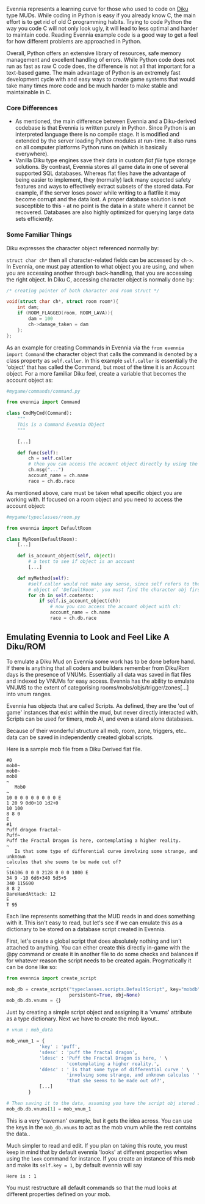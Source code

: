 [](Introduction-of-Evennia-for-users-of-the-Diku-codebase)

Evennia represents a learning curve for those who used to code on [Diku](https://en.wikipedia.org/wiki/DikuMUD) type MUDs. While coding in Python is easy if you already know C, the main effort is to get rid of old C programming habits. Trying to code Python the way you code C will not only look ugly, it will lead to less optimal and harder to maintain code. Reading Evennia example code is a good way to get a feel for how different problems are approached in Python. 

Overall, Python offers an extensive library of resources, safe memory management and excellent handling of errors. While Python code does not run as fast as raw C code does, the difference is not all that important for a text-based game. The main advantage of Python is an extremely fast development cycle with and easy ways to create game systems that would take many times more code and be much harder to make stable and maintainable in C. 

### Core Differences

- As mentioned, the main difference between Evennia and a Diku-derived codebase is that Evennia is written purely in Python. Since Python is an interpreted language there is no compile stage. It is modified and extended by the server loading Python modules at run-time. It also runs on all computer platforms Python runs on (which is basically everywhere). 
- Vanilla Diku type engines save their data in custom *flat file* type storage solutions. By contrast, Evennia stores all game data in one of several supported SQL databases. Whereas flat files have the advantage of being easier to implement, they (normally) lack many expected safety features and ways to effectively extract subsets of the stored data. For example, if the server loses power while writing to a flatfile it may become corrupt and the data lost. A proper database solution is not susceptible to this - at no point is the data in a state where it cannot be recovered. Databases are also highly optimized for querying large data sets efficiently. 

### Some Familiar Things

Diku expresses the character object referenced normally by:

`struct char ch*` then all character-related fields can be accessed by `ch->`. In Evennia, one must pay attention to what object you are using, and when you are accessing another through back-handling, that you are accessing the right object. In Diku C, accessing character object is normally done by:

```c
/* creating pointer of both character and room struct */

void(struct char ch*, struct room room*){
    int dam;
    if (ROOM_FLAGGED(room, ROOM_LAVA)){
        dam = 100
        ch->damage_taken = dam
    };
};
```

As an example for creating Commands in Evennia via the `from evennia import Command` the character object that calls the command is denoted by a class property as `self.caller`. In this example `self.caller` is essentially the 'object' that has called the Command, but most of the time it is an Account object. For a more familiar Diku feel, create a variable that becomes the account object as:

```python
#mygame/commands/command.py

from evennia import Command

class CmdMyCmd(Command):
    """
    This is a Command Evennia Object
    """
    
    [...]

    def func(self):
        ch = self.caller
        # then you can access the account object directly by using the familiar ch.
        ch.msg("...")
        account_name = ch.name
        race = ch.db.race

```

As mentioned above, care must be taken what specific object you are working with. If focused on a room object and you need to access the account object:

```python
#mygame/typeclasses/room.py

from evennia import DefaultRoom

class MyRoom(DefaultRoom):
    [...]

    def is_account_object(self, object):
        # a test to see if object is an account
        [...]

    def myMethod(self):
        #self.caller would not make any sense, since self refers to the
        # object of 'DefaultRoom', you must find the character obj first:
        for ch in self.contents:
            if self.is_account_object(ch):
                # now you can access the account object with ch:
                account_name = ch.name
                race = ch.db.race
```


## Emulating Evennia to Look and Feel Like A Diku/ROM

To emulate a Diku Mud on Evennia some work has to be done before hand. If there is anything that all coders and builders remember from Diku/Rom days is the presence of VNUMs. Essentially all data was saved in flat files and indexed by VNUMs for easy access. Evennia has the ability to emulate VNUMS to the extent of categorising rooms/mobs/objs/trigger/zones[...] into vnum ranges. 

Evennia has objects that are called Scripts. As defined, they are the 'out of game' instances that exist within the mud, but never directly interacted with. Scripts can be used for timers, mob AI, and even a stand alone databases.

Because of their wonderful structure all mob, room, zone, triggers, etc.. data can be saved in independently created global scripts.

Here is a sample mob file from a Diku Derived flat file.

```text
#0
mob0~
mob0~
mob0
~
   Mob0
~
10 0 0 0 0 0 0 0 0 E
1 20 9 0d0+10 1d2+0
10 100
8 8 0
E
#1
Puff dragon fractal~
Puff~
Puff the Fractal Dragon is here, contemplating a higher reality.
~
   Is that some type of differential curve involving some strange, and unknown
calculus that she seems to be made out of?  
~
516106 0 0 0 2128 0 0 0 1000 E
34 9 -10 6d6+340 5d5+5
340 115600
8 8 2
BareHandAttack: 12
E
T 95
``` 
Each line represents something that the MUD reads in and does something with it. This isn't easy to read, but let's see if we can emulate this as a dictionary to be stored on a database script created in Evennia.

First, let's create a global script that does absolutely nothing and isn't attached to anything. You can either create this directly in-game with the @py command or create it in another file to do some checks and balances if for whatever reason the script needs to be created again. Progmatically it can be done like so:

```python
from evennia import create_script

mob_db = create_script("typeclasses.scripts.DefaultScript", key="mobdb",
                       persistent=True, obj=None)
mob_db.db.vnums = {}
```
Just by creating a simple script object and assigning it a 'vnums' attribute as a type dictionary. Next we have to create the mob layout..

```python
# vnum : mob_data

mob_vnum_1 = {
            'key' : 'puff',
            'sdesc' : 'puff the fractal dragon',
            'ldesc' : 'Puff the Fractal Dragon is here, ' \
                      'contemplating a higher reality.',
            'ddesc' : ' Is that some type of differential curve ' \
                      'involving some strange, and unknown calculus ' \
                      'that she seems to be made out of?',
            [...]
        }

# Then saving it to the data, assuming you have the script obj stored in a variable.
mob_db.db.vnums[1] = mob_vnum_1
```

This is a very 'caveman' example, but it gets the idea across. You can use the keys in the `mob_db.vnums` to act as the mob vnum while the rest contains the data..

Much simpler to read and edit. If you plan on taking this route, you must keep in mind that by default evennia 'looks' at different properties when using the `look` command for instance. If you create an instance of this mob and make its `self.key = 1`, by default evennia will say 

`Here is : 1`

You must restructure all default commands so that the mud looks at different properties defined on your mob.




